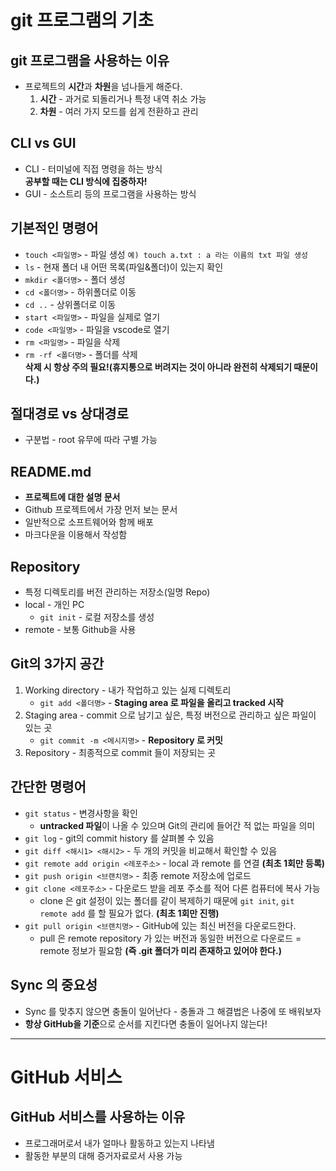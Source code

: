# git 프로그램의 기초

## git 프로그램을 사용하는 이유
* 프로젝트의 **시간**과 **차원**을 넘나들게 해준다.
   1. **시간** - 과거로 되돌리거나 특정 내역 취소 가능
   2. **차원** - 여러 가지 모드를 쉽게 전환하고 관리

## CLI vs GUI
* CLI - 터미널에 직접 명령을 하는 방식<br/>
    **공부할 때는 CLI 방식에 집중하자!**
* GUI - 소스트리 등의 프로그램을 사용하는 방식

## 기본적인 명령어
* `touch <파일명>` - 파일 생성 
  `예) touch a.txt : a 라는 이름의 txt 파일 생성`
* `ls` - 현재 폴더 내 어떤 목록(파일&폴더)이 있는지 확인
* `mkdir <폴더명>` - 폴더 생성
* `cd <폴더명>` - 하위폴더로 이동
* `cd ..` - 상위폴더로 이동
* `start <파일명>` - 파일을 실제로 열기
* `code <파일명>` - 파일을 vscode로 열기
* `rm <파일명>` - 파일을 삭제
* `rm -rf <폴더명>` - 폴더를 삭제<br/>
**삭제 시 항상 주의 필요!(휴지통으로 버려지는 것이 아니라 완전히 삭제되기 때문이다.)**

## 절대경로 vs 상대경로
* 구분법 - root 유무에 따라 구별 가능

## README.md
* **프로젝트에 대한 설명 문서**
* Github 프로젝트에서 가장 먼저 보는 문서
* 일반적으로 소프트웨어와 함께 배포
* 마크다운을 이용해서 작성함

## Repository
* 특정 디렉토리를 버전 관리하는 저장소(일명 Repo)
* local - 개인 PC<br/>
    * `git init` - 로컬 저장소를 생성
* remote - 보통 Github을 사용

## Git의 3가지 공간
1. Working directory - 내가 작업하고 있는 실제 디렉토리<br/>
   * `git add <폴더명>` - **Staging area 로 파일을 올리고 tracked 시작**
2. Staging area - commit 으로 남기고 싶은, 특정 버전으로 관리하고 싶은 파일이 있는 곳
   * `git commit -m <메시지명>` - **Repository 로 커밋**
3. Repository - 최종적으로 commit 들이 저장되는 곳

## 간단한 명령어
* `git status` - 변경사항을 확인
   * **untracked 파일**이 나올 수 있으며 Git의 관리에 들어간 적 없는 파일을 의미
* `git log` - git의 commit history 를 살펴볼 수 있음
* `git diff <해시1> <해시2>` - 두 개의 커밋을 비교해서 확인할 수 있음
* `git remote add origin <레포주소>` - local 과 remote 를 연결 **(최초 1회만 등록)**
* `git push origin <브랜치명>` - 최종 remote 저장소에 업로드
* `git clone <레포주소>` - 다운로드 받을 레포 주소를 적어 다른 컴퓨터에 복사 가능
   * clone 은 git 설정이 있는 폴더를 같이 복제하기 때문에 `git init`, `git remote add` 를 할 필요가 없다. **(최초 1회만 진행)**
* `git pull origin <브랜치명>` - GitHub에 있는 최신 버전을 다운로드한다.
   * pull 은 remote repository 가 있는 버전과 동일한 버전으로 다운로드 = remote 정보가 필요함 **(즉 .git 폴더가 미리 존재하고 있어야 한다.)**

## Sync 의 중요성
* Sync 를 맞추지 않으면 충돌이 일어난다 - 충돌과 그 해결법은 나중에 또 배워보자
* **항상 GitHub을 기준**으로 순서를 지킨다면 충돌이 일어나지 않는다!

--------------------

# GitHub 서비스

## GitHub 서비스를 사용하는 이유
* 프로그래머로서 내가 얼마나 활동하고 있는지 나타냄
* 활동한 부분의 대해 증거자료로서 사용 가능